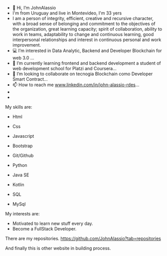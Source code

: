 - 👋 Hi, I’m JohnAlassio
-    I'm from Uruguay and live in Montevideo, I'm 33 yers
-    I am a person of integrity, efficient, creative and recursive character, with a broad sense of belonging and commitment to the objectives of the organization, great learning capacity; spirit of collaboration, ability to work in teams, adaptability to change and continuous learning,  good interpersonal relationships and interest in continuous personal and work improvement.
- 💻 I’m interested in Data Analytic, Backend and Developer Blockchain for web 3.0 ...
- 🌱 I’m currently learning frontend and backend development a student of web development school for Platzi and Coursera...
- 💞️ I’m looking to collaborate on tecnogia Blockchain como Developer Smart Contract...
- 📫 How to reach me www.linkedin.com/in/john-alassio-rdes...
- 
- 
My skills are:

- Html
- Css
- Javascript

- Bootstrap
- Git/Github
- Python
- Java SE
- Kotlin

- SQL
- MySql

My interests are:
- Motivated to learn new stuff every day.
- Become a FullStack Developer.

There are my repositories. https://github.com/JohnAlassio?tab=repositories

And finally this is other website in building process. 
<!---
JohnAlassio/JohnAlassio is a ✨ special ✨ repository because its `README.md` (this file) appears on your GitHub profile.
You can click the Preview link to take a look at your changes.
--->
